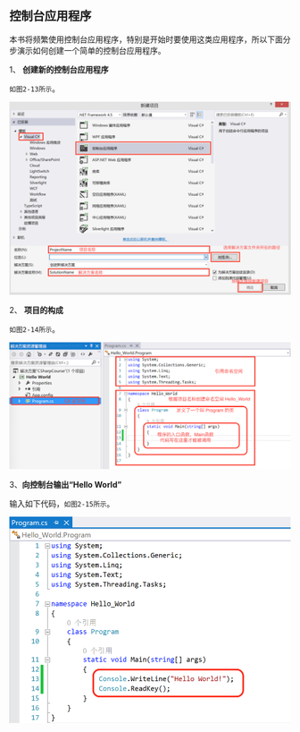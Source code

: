 ## 控制台应用程序

本书将频繁使用控制台应用程序，特别是开始时要使用这类应用程序，所以下面分步演示如何创建一个简单的控制台应用程序。

1、 **创建新的控制台应用程序**

``如图2-13所示``。

![图2-13](/assets/2-13.png)

2、 **项目的构成**

``如图2-14所示``。

![图2-14](/assets/2-14.png)

3、**向控制台输出“Hello World”**

输入如下代码，``如图2-15所示``。

![图2-15](/assets/2-15.png)